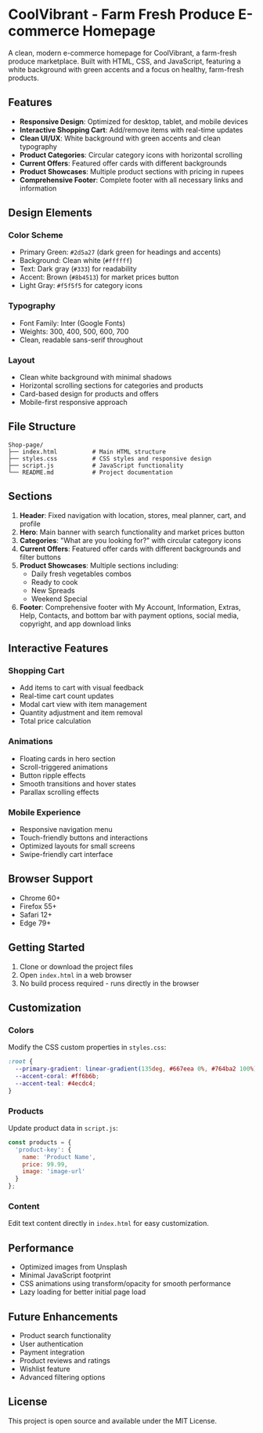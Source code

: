 # CoolVibrant - Farm Fresh Produce E-commerce Homepage

A clean, modern e-commerce homepage for CoolVibrant, a farm-fresh produce marketplace. Built with HTML, CSS, and JavaScript, featuring a white background with green accents and a focus on healthy, farm-fresh products.

## Features

- **Responsive Design**: Optimized for desktop, tablet, and mobile devices
- **Interactive Shopping Cart**: Add/remove items with real-time updates
- **Clean UI/UX**: White background with green accents and clean typography
- **Product Categories**: Circular category icons with horizontal scrolling
- **Current Offers**: Featured offer cards with different backgrounds
- **Product Showcases**: Multiple product sections with pricing in rupees
- **Comprehensive Footer**: Complete footer with all necessary links and information

## Design Elements

### Color Scheme
- Primary Green: `#2d5a27` (dark green for headings and accents)
- Background: Clean white (`#ffffff`)
- Text: Dark gray (`#333`) for readability
- Accent: Brown (`#8b4513`) for market prices button
- Light Gray: `#f5f5f5` for category icons

### Typography
- Font Family: Inter (Google Fonts)
- Weights: 300, 400, 500, 600, 700
- Clean, readable sans-serif throughout

### Layout
- Clean white background with minimal shadows
- Horizontal scrolling sections for categories and products
- Card-based design for products and offers
- Mobile-first responsive approach

## File Structure

```
Shop-page/
├── index.html          # Main HTML structure
├── styles.css          # CSS styles and responsive design
├── script.js           # JavaScript functionality
└── README.md           # Project documentation
```

## Sections

1. **Header**: Fixed navigation with location, stores, meal planner, cart, and profile
2. **Hero**: Main banner with search functionality and market prices button
3. **Categories**: "What are you looking for?" with circular category icons
4. **Current Offers**: Featured offer cards with different backgrounds and filter buttons
5. **Product Showcases**: Multiple sections including:
   - Daily fresh vegetables combos
   - Ready to cook
   - New Spreads
   - Weekend Special
6. **Footer**: Comprehensive footer with My Account, Information, Extras, Help, Contacts, and bottom bar with payment options, social media, copyright, and app download links

## Interactive Features

### Shopping Cart
- Add items to cart with visual feedback
- Real-time cart count updates
- Modal cart view with item management
- Quantity adjustment and item removal
- Total price calculation

### Animations
- Floating cards in hero section
- Scroll-triggered animations
- Button ripple effects
- Smooth transitions and hover states
- Parallax scrolling effects

### Mobile Experience
- Responsive navigation menu
- Touch-friendly buttons and interactions
- Optimized layouts for small screens
- Swipe-friendly cart interface

## Browser Support

- Chrome 60+
- Firefox 55+
- Safari 12+
- Edge 79+

## Getting Started

1. Clone or download the project files
2. Open `index.html` in a web browser
3. No build process required - runs directly in the browser

## Customization

### Colors
Modify the CSS custom properties in `styles.css`:
```css
:root {
  --primary-gradient: linear-gradient(135deg, #667eea 0%, #764ba2 100%);
  --accent-coral: #ff6b6b;
  --accent-teal: #4ecdc4;
}
```

### Products
Update product data in `script.js`:
```javascript
const products = {
  'product-key': {
    name: 'Product Name',
    price: 99.99,
    image: 'image-url'
  }
};
```

### Content
Edit text content directly in `index.html` for easy customization.

## Performance

- Optimized images from Unsplash
- Minimal JavaScript footprint
- CSS animations using transform/opacity for smooth performance
- Lazy loading for better initial page load

## Future Enhancements

- Product search functionality
- User authentication
- Payment integration
- Product reviews and ratings
- Wishlist feature
- Advanced filtering options

## License

This project is open source and available under the MIT License.